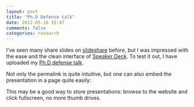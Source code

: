 ```yaml
---
layout: post
title: "Ph.D Defense talk"
date: 2012-05-16 15:47
comments: false
categories: research
---
```


I've seen many share slides on [slideshare](http://www.slideshare.net) before, but I was impressed with the ease and the clean interface of [Speaker Deck](https://speakerdeck.com/). To test it out, I have uploaded my [Ph.D defense talk](https://speakerdeck.com/elipapa/phd-defense-talk-1). 

Not only the permalink is quite intuitive, but one can also embed the presentation in a page quite easily:

<script async class="speakerdeck-embed" data-id="4fb3bab625741e001f029e0a" data-ratio="1.3333333333333333" src="//speakerdeck.com/assets/embed.js"></script>

This may be a good way to store presentations: browse to the website and click fullscreen, no more thumb drives.
